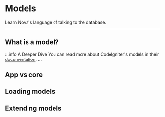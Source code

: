 # Models

Learn Nova's language of talking to the database.

---

## What is a model?

:::info A Deeper Dive
You can read more about CodeIgniter's models in their [documentation](https://codeigniter.com/userguide2/general/models.html).
:::

## App vs core

## Loading models

## Extending models
